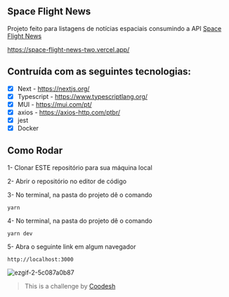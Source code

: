 <h2>Space Flight News</h2>

Projeto feito para listagens de notícias espaciais consumindo a API [Space Flight News](https://www.spaceflightnewsapi.net)

https://space-flight-news-two.vercel.app/

## Contruída com as seguintes tecnologias:
- [x] Next - https://nextjs.org/
- [x] Typescript - https://www.typescriptlang.org/
- [x] MUI - https://mui.com/pt/
- [x] axios - https://axios-http.com/ptbr/
- [x] jest
- [x] Docker

<h2>Como Rodar</h2>


1- Clonar ESTE repositório para sua máquina local

2- Abrir o repositório no editor de código

3- No terminal, na pasta do projeto dê o comando
~~~Terminal
yarn 
~~~
4- No terminal, na pasta do projeto dê o comando
~~~Terminal
yarn dev
~~~

5- Abra o seguinte link em algum navegador
~~~Terminal
http://localhost:3000
~~~

![ezgif-2-5c087a0b87](https://user-images.githubusercontent.com/88890771/201704620-537485c5-e971-4a6a-a643-5806a50c64ce.gif)



>  This is a challenge by [Coodesh](https://coodesh.com/)
